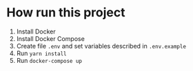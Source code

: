 # How run this project
1. Install Docker
2. Install Docker Compose
3. Create file `.env` and set variables described in `.env.example`
4. Run `yarn install`
5. Run `docker-compose up`
